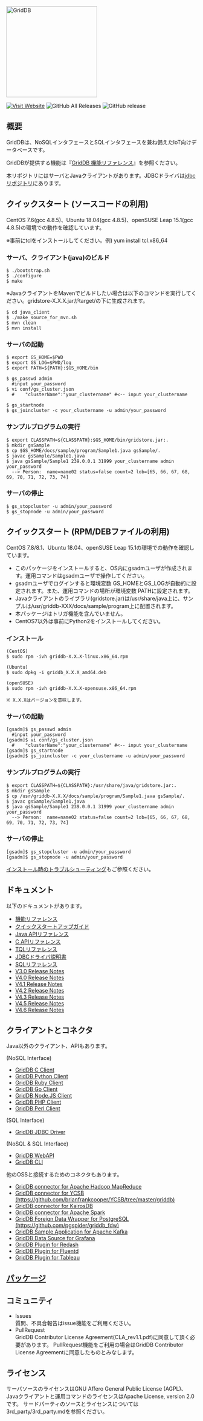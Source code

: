 <img src="https://griddb.org/brand-resources/griddb-logo/png/color.png" align="center" height="240" alt="GridDB"/>

[![Visit Website](https://img.shields.io/badge/website-visit-orange.svg)](https://griddb.net) 
![GitHub All Releases](https://img.shields.io/github/downloads/griddb/griddb_nosql/total.svg) 
![GitHub release](https://img.shields.io/github/release/griddb/griddb_nosql.svg)
## 概要

GridDBは、NoSQLインタフェースとSQLインタフェースを兼ね備えたIoT向けデータベースです。

GridDBが提供する機能は『[GridDB 機能リファレンス](https://github.com/griddb/docs-ja/blob/master/manuals/GridDB_FeaturesReference/toc.md)』を参照ください。

本リポジトリにはサーバとJavaクライアントがあります。JDBCドライバは[jdbcリポジトリ](https://github.com/griddb/jdbc/blob/master/README_ja.md)にあります。

## クイックスタート (ソースコードの利用)

  CentOS 7.6(gcc 4.8.5)、Ubuntu 18.04(gcc 4.8.5)、openSUSE Leap 15.1(gcc 4.8.5)の環境での動作を確認しています。

  ※事前にtclをインストールしてください。例) yum install tcl.x86_64

### サーバ、クライアント(java)のビルド

    $ ./bootstrap.sh
    $ ./configure
    $ make 
    
  ※JavaクライアントをMavenでビルドしたい場合は以下のコマンドを実行してください。gridstore-X.X.X.jarがtarget/の下に生成されます。 

    $ cd java_client
    $ ./make_source_for_mvn.sh
    $ mvn clean
    $ mvn install

### サーバの起動
    $ export GS_HOME=$PWD
    $ export GS_LOG=$PWD/log
    $ export PATH=${PATH}:$GS_HOME/bin

    $ gs_passwd admin
      #input your_password
    $ vi conf/gs_cluster.json
      #    "clusterName":"your_clustername" #<-- input your_clustername

    $ gs_startnode
    $ gs_joincluster -c your_clustername -u admin/your_password

### サンプルプログラムの実行
    $ export CLASSPATH=${CLASSPATH}:$GS_HOME/bin/gridstore.jar:.
    $ mkdir gsSample
    $ cp $GS_HOME/docs/sample/program/Sample1.java gsSample/.
    $ javac gsSample/Sample1.java
    $ java gsSample/Sample1 239.0.0.1 31999 your_clustername admin your_password
      --> Person:  name=name02 status=false count=2 lob=[65, 66, 67, 68, 69, 70, 71, 72, 73, 74]

### サーバの停止
    $ gs_stopcluster -u admin/your_password
    $ gs_stopnode -u admin/your_password

## クイックスタート (RPM/DEBファイルの利用)
  CentOS 7.8/8.1、Ubuntu 18.04、openSUSE Leap 15.1の環境での動作を確認しています。

  - このパッケージをインストールすると、OS内にgsadmユーザが作成されます。運用コマンドはgsadmユーザで操作してください。  
  - gsadmユーザでログインすると環境変数 GS_HOMEとGS_LOGが自動的に設定されます。また、運用コマンドの場所が環境変数 PATHに設定されます。
  - Javaクライアントのライブラリ(gridstore.jar)は/usr/share/java上に、サンプルは/usr/griddb-XXX/docs/sample/program上に配置されます。
  - 本パッケージはトリガ機能を含んでいません。
  - CentOS7以外は事前にPython2をインストールしてください。

### インストール
    (CentOS)
    $ sudo rpm -ivh griddb-X.X.X-linux.x86_64.rpm

    (Ubuntu)
    $ sudo dpkg -i griddb_X.X.X_amd64.deb

    (openSUSE)
    $ sudo rpm -ivh griddb-X.X.X-opensuse.x86_64.rpm

    ※ X.X.Xはバージョンを意味します。

### サーバの起動
    [gsadm]$ gs_passwd admin
      #input your_password
    [gsadm]$ vi conf/gs_cluster.json
      #    "clusterName":"your_clustername" #<-- input your_clustername
    [gsadm]$ gs_startnode
    [gsadm]$ gs_joincluster -c your_clustername -u admin/your_password

### サンプルプログラムの実行
    $ export CLASSPATH=${CLASSPATH}:/usr/share/java/gridstore.jar:.
    $ mkdir gsSample
    $ cp /usr/griddb-X.X.X/docs/sample/program/Sample1.java gsSample/.
    $ javac gsSample/Sample1.java
    $ java gsSample/Sample1 239.0.0.1 31999 your_clustername admin your_password
      --> Person:  name=name02 status=false count=2 lob=[65, 66, 67, 68, 69, 70, 71, 72, 73, 74]

### サーバの停止
    [gsadm]$ gs_stopcluster -u admin/your_password
    [gsadm]$ gs_stopnode -u admin/your_password

[インストール時のトラブルシューティング](docs/TroubleShootingTips_ja.md)もご参照ください。

## ドキュメント
  以下のドキュメントがあります。
  * [機能リファレンス](https://github.com/griddb/docs-ja/blob/master/manuals/GridDB_FeaturesReference/toc.md)
  * [クイックスタートアップガイド](https://github.com/griddb/docs-ja/blob/master/manuals/GridDB_QuickStartGuide/toc.md)
  * [Java APIリファレンス](http://griddb.github.io/docs-ja/manuals/GridDB_Java_API_Reference.html)
  * [C APIリファレンス](http://griddb.github.io/docs-ja/manuals/GridDB_C_API_Reference.html)
  * [TQLリファレンス](https://github.com/griddb/docs-ja/blob/master/manuals/GridDB_TQL_Reference/toc.md)
  * [JDBCドライバ説明書](https://github.com/griddb/docs-ja/blob/master/manuals/GridDB_JDBC_Driver_UserGuide/toc.md)
  * [SQLリファレンス](https://github.com/griddb/docs-ja/blob/master/manuals/GridDB_SQL_Reference/toc.md)
  * [V3.0 Release Notes](docs/GridDB-3.0.0-CE-RELEASE_NOTES_ja.md)
  * [V4.0 Release Notes](docs/GridDB-4.0-CE-RELEASE_NOTES_ja.md)
  * [V4.1 Release Notes](docs/GridDB-4.1-CE-RELEASE_NOTES_ja.md)
  * [V4.2 Release Notes](docs/GridDB-4.2-CE-RELEASE_NOTES_ja.md)
  * [V4.3 Release Notes](docs/GridDB-4.3-CE-RELEASE_NOTES_ja.md)
  * [V4.5 Release Notes](docs/GridDB-4.5-CE-RELEASE_NOTES_ja.md)
  * [V4.6 Release Notes](docs/GridDB-4.6-CE-RELEASE_NOTES_ja.md)

## クライアントとコネクタ
  Java以外のクライアント、APIもあります。
  
  (NoSQL Interface)
  * [GridDB C Client](https://github.com/griddb/c_client/blob/master/README_ja.md)
  * [GridDB Python Client](https://github.com/griddb/python_client)
  * [GridDB Ruby Client](https://github.com/griddb/ruby_client)
  * [GridDB Go Client](https://github.com/griddb/go_client)
  * [GridDB Node.JS Client](https://github.com/griddb/nodejs_client)
  * [GridDB PHP Client](https://github.com/griddb/php_client)
  * [GridDB Perl Client](https://github.com/griddb/perl_client)
  
  (SQL Interface)
  * [GridDB JDBC Driver](https://github.com/griddb/jdbc)
  
  (NoSQL & SQL Interface)
  * [GridDB WebAPI](https://github.com/griddb/webapi)
  * [GridDB CLI](https://github.com/griddb/cli)

  他のOSSと接続するためのコネクタもあります。
  * [GridDB connector for Apache Hadoop MapReduce](https://github.com/griddb/griddb_hadoop_mapreduce/blob/master/README_ja.md)
  * [GridDB connector for YCSB (https://github.com/brianfrankcooper/YCSB/tree/master/griddb)](https://github.com/brianfrankcooper/YCSB/tree/master/griddb)
  * [GridDB connector for KairosDB](https://github.com/griddb/griddb_kairosdb)
  * [GridDB connector for Apache Spark](https://github.com/griddb/griddb_spark)
  * [GridDB Foreign Data Wrapper for PostgreSQL (https://github.com/pgspider/griddb_fdw)](https://github.com/pgspider/griddb_fdw)
  * [GridDB Sample Application for Apache Kafka](https://github.com/griddb/griddb_kafka_sample_app)
  * [GridDB Data Source for Grafana](https://github.com/griddb/griddb-datasource)
  * [GridDB Plugin for Redash](https://github.com/griddb/griddb-redash)
  * [GridDB Plugin for Fluentd](https://github.com/griddb/fluent-plugin-griddb)
  * [GridDB Plugin for Tableau](https://github.com/griddb/tableau-plugin-griddb)

## [パッケージ](docs/Packages.md)

## コミュニティ
  * Issues  
    質問、不具合報告はissue機能をご利用ください。
  * PullRequest  
    GridDB Contributor License Agreement(CLA_rev1.1.pdf)に同意して頂く必要があります。
    PullRequest機能をご利用の場合はGridDB Contributor License Agreementに同意したものとみなします。

## ライセンス
  サーバソースのライセンスはGNU Affero General Public License (AGPL)、
  Javaクライアントと運用コマンドのライセンスはApache License, version 2.0です。
  サードパーティのソースとライセンスについては3rd_party/3rd_party.mdを参照ください。
